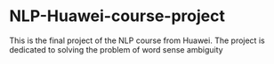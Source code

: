 # NLP-Huawei-course-project
This is the final project of the NLP course from Huawei. The project is dedicated to solving the problem of word sense ambiguity
